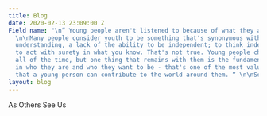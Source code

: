 ```yaml
---
title: Blog
date: 2020-02-13 23:09:00 Z
Field name: "\n“ Young people aren't listened to because of what they are: Young.
  \n\nMany people consider youth to be something that's synonymous with a lack of
  understanding, a lack of the ability to be independent; to think independently and
  to act with surety in what you know. That's not true. Young people change and grow
  all of the time, but one thing that remains with them is the fundamental belief
  in who they are and who they want to be - that's one of the most valuable things
  that a young person can contribute to the world around them. “ \n\nSebastian "
layout: blog  
---
```


As Others See Us
